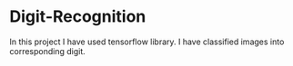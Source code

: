 # Digit-Recognition
In this project I have used tensorflow library. I have classified images into corresponding digit.
